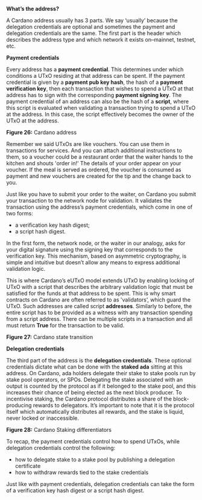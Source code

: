 **What’s the address?**  

A Cardano address usually has 3 parts. We say ‘usually’ because the delegation credentials are optional and sometimes the payment and delegation credentials are the same. The first part is the header which describes the address type and which network it exists on–mainnet, testnet, etc.  

**Payment credentials**

Every address has a **payment credential**. This determines under which conditions a UTxO residing at that address can be spent. If the payment credential is given by a **payment pub key hash**, the hash of a **payment verification key**, then each transaction that wishes to spend a UTxO at that address has to sign with the corresponding **payment signing key**. The payment credential of an address can also be the hash of a **script**, where this script is evaluated when validating a transaction trying to spend a UTxO at the address. In this case, the script effectively becomes the owner of the UTxO at the address. 

**Figure 26:** Cardano address  

Remember we said UTxOs are like vouchers. You can use them in transactions for services. And you can attach additional instructions to them, so a voucher could be a restaurant order that the waiter hands to the kitchen and shouts 'order in!' The details of your order appear on your voucher. If the meal is served as ordered, the voucher is consumed as payment and new vouchers are created for the tip and the change back to you.  

Just like you have to submit your order to the waiter, on Cardano you submit your transaction to the network node for validation. It validates the transaction using the address’s payment credentials, which come in one of two forms:

- a verification key hash digest;
- a script hash digest.   

In the first form, the network node, or the waiter in our analogy, asks for your digital signature using the signing key that corresponds to the verification key. This mechanism, based on asymmetric cryptography, is simple and intuitive but doesn’t allow any means to express additional validation logic.  

This is where Cardano’s eUTxO model extends UTxO by enabling locking of UTxO with a script that describes the arbitrary validation logic that must be satisfied for the funds at that address to be spent. This is why smart contracts on Cardano are often referred to as 'validators’, which guard the UTxO. Such addresses are called script **addresses**. Similarly to before, the entire script has to be provided as a witness with any transaction spending from a script address. There can be multiple scripts in a transaction and all must return **True** for the transaction to be valid. 

**Figure 27:** Cardano state transition 

**Delegation credentials**

The third part of the address is the **delegation credentials**. These optional credentials dictate what can be done with the **staked ada** sitting at this address. On Cardano, ada holders delegate their stake to stake pools run by stake pool operators, or SPOs. Delegating the stake associated with an output is counted by the protocol as if it belonged to the stake pool, and this increases their chance of being elected as the next block producer. To incentivise staking, the Cardano protocol distributes a share of the block-producing rewards to delegators. It’s important to note that it is the protocol itself which automatically distributes all rewards, and the stake is liquid, never locked or inaccessible.  

**Figure 28:** Cardano Staking differentiators

To recap, the payment credentials control how to spend UTxOs, while delegation credentials control the following:

- how to delegate stake to a stake pool by publishing a delegation certificate
- how to withdraw rewards tied to the stake credentials

Just like with payment credentials, delegation credentials can take the form of a verification key hash digest or a script hash digest.
